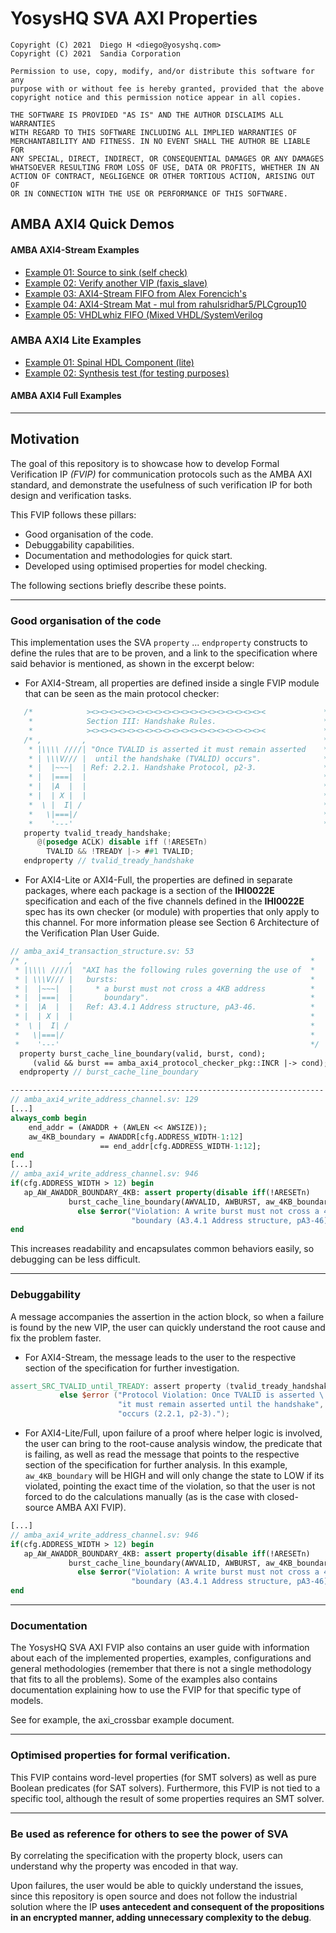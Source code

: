 # YosysHQ SVA AXI Properties

```
Copyright (C) 2021  Diego H <diego@yosyshq.com>
Copyright (C) 2021  Sandia Corporation

Permission to use, copy, modify, and/or distribute this software for any
purpose with or without fee is hereby granted, provided that the above
copyright notice and this permission notice appear in all copies.

THE SOFTWARE IS PROVIDED "AS IS" AND THE AUTHOR DISCLAIMS ALL WARRANTIES
WITH REGARD TO THIS SOFTWARE INCLUDING ALL IMPLIED WARRANTIES OF
MERCHANTABILITY AND FITNESS. IN NO EVENT SHALL THE AUTHOR BE LIABLE FOR
ANY SPECIAL, DIRECT, INDIRECT, OR CONSEQUENTIAL DAMAGES OR ANY DAMAGES
WHATSOEVER RESULTING FROM LOSS OF USE, DATA OR PROFITS, WHETHER IN AN
ACTION OF CONTRACT, NEGLIGENCE OR OTHER TORTIOUS ACTION, ARISING OUT OF
OR IN CONNECTION WITH THE USE OR PERFORMANCE OF THIS SOFTWARE.
```

## AMBA AXI4 Quick Demos
#### AMBA AXI4-Stream Examples
* [Example 01: Source to sink (self check)](https://github.com/YosysHQ-GmbH/SVA-AXI-Properties/tree/master/AXI/AXI4_STREAM/examples/dd01_self_check)
* [Example 02: Verify another VIP (faxis_slave)]()
* [Example 03: AXI4-Stream FIFO from Alex Forencich's](https://github.com/YosysHQ-GmbH/SVA-AXI-Properties/tree/master/AXI/AXI4_STREAM/examples/dd03_axis_fifo)
* [Example 04: AXI4-Stream Mat - mul from rahulsridhar5/PLCgroup10](https://github.com/YosysHQ-GmbH/SVA-AXI-Properties/tree/master/AXI/AXI4_STREAM/examples/dd04_mat_mul)
* [Example 05: VHDLwhiz FIFO (Mixed VHDL/SystemVerilog](https://github.com/YosysHQ-GmbH/SVA-AXI-Properties/tree/master/AXI/AXI4_STREAM/examples/dd05_axi_fifo_vhdlwiz)
### AMBA AXI4 Lite Examples
* [Example 01: Spinal HDL Component (lite)](https://github.com/YosysHQ-GmbH/SVA-AXI-Properties/tree/master/AXI/AXI4/examples/spinal_axi4_lite)
* [Example 02: Synthesis test (for testing purposes)](https://github.com/YosysHQ-GmbH/SVA-AXI-Properties/tree/master/AXI/AXI4/examples/synthesis_test)
#### AMBA AXI4 Full Examples
---

## Motivation

The goal of this repository is to showcase how to develop Formal Verification IP _(FVIP)_ for communication protocols such as the AMBA AXI standard, and demonstrate the usefulness of such verification IP for both design and verification tasks.

This FVIP follows these pillars:

- Good organisation of the code.
- Debuggability capabilities.
- Documentation and methodologies for quick start.
- Developed using optimised properties for model checking.

The following sections briefly describe these points.

* * *

### Good organisation of the code

This implementation uses the SVA `property` ... `endproperty` constructs to define the rules that are to be proven, and a link to the specification where said behavior is mentioned, as shown in the excerpt below:

* For AXI4-Stream, all properties are defined inside a single FVIP module that can be seen as the main protocol checker:
```verilog
   /*            ><><><><><><><><><><><><><><><><><><><><             *
    *            Section III: Handshake Rules.                        *
    *            ><><><><><><><><><><><><><><><><><><><><             */
   /* ,         ,                                                     * 
    * |\\\\ ////| "Once TVALID is asserted it must remain asserted    * 
    * | \\\V/// |  until the handshake (TVALID) occurs".              * 
    * |  |~~~|  | Ref: 2.2.1. Handshake Protocol, p2-3.               * 
    * |  |===|  |                                                     * 
    * |  |A  |  |                                                     * 
    * |  | X |  |                                                     * 
    *  \ |  I| /                                                      * 
    *   \|===|/                                                       * 
    *    '---'                                                        */
   property tvalid_tready_handshake;
      @(posedge ACLK) disable iff (!ARESETn)
        TVALID && !TREADY |-> ##1 TVALID;
   endproperty // tvalid_tready_handshake
```

* For AXI4-Lite or AXI4-Full, the properties are defined in separate packages, where each package is a section of the **IHI0022E** specification and each of the five channels defined in the  **IHI0022E** spec has its own checker (or module) with properties that only apply to this channel. For more information please see Section 6 Architecture of the Verification Plan User Guide.
```systemverilog
// amba_axi4_transaction_structure.sv: 53
/* ,         ,                                                     *  
 * |\\\\ ////|  "AXI has the following rules governing the use of  *  
 * | \\\V/// |   bursts:                                           *  
 * |  |~~~|  |     * a burst must not cross a 4KB address          *  
 * |  |===|  |       boundary".                                    *  
 * |  |A  |  |   Ref: A3.4.1 Address structure, pA3-46.            *  
 * |  | X |  |                                                     *  
 *  \ |  I| /                                                      *  
 *   \|===|/                                                       *  
 *    '---'                                                        */  
  property burst_cache_line_boundary(valid, burst, cond);  
     (valid && burst == amba_axi4_protocol_checker_pkg::INCR |-> cond);  
  endproperty // burst_cache_line_boundary

----------------------------------------------------------------------
// amba_axi4_write_address_channel.sv: 129
[...]
always_comb begin  
	end_addr = (AWADDR + (AWLEN << AWSIZE));  
    aw_4KB_boundary = AWADDR[cfg.ADDRESS_WIDTH-1:12] 
					== end_addr[cfg.ADDRESS_WIDTH-1:12];  
end
[...]
// amba_axi4_write_address_channel.sv: 946
if(cfg.ADDRESS_WIDTH > 12) begin  
   ap_AW_AWADDR_BOUNDARY_4KB: assert property(disable iff(!ARESETn) 
             burst_cache_line_boundary(AWVALID, AWBURST, aw_4KB_boundary))  
               else $error("Violation: A write burst must not cross a 4KB address", 
                           "boundary (A3.4.1 Address structure, pA3-46).");  
end
```

This increases readability and encapsulates common behaviors easily, so debugging can be less difficult.

* * *

### Debuggability

A message accompanies the assertion in the action block, so when a failure is found by the new VIP, the user can quickly understand the root cause and fix the problem faster.

* For AXI4-Stream, the message leads to the user to the respective section of the specification for further investigation.
```verilog
assert_SRC_TVALID_until_TREADY: assert property (tvalid_tready_handshake)
           else $error ("Protocol Violation: Once TVALID is asserted \ 
                        "it must remain asserted until the handshake",
						"occurs (2.2.1, p2-3).");
```

* For AXI4-Lite/Full, upon failure of a proof where helper logic is involved, the user can bring to the root-cause analysis window, the predicate that is failing, as well as read the message that points to the respective section of the specification for further analysis. In this example, `aw_4KB_boundary` will be HIGH and will only change the state to LOW if its violated, pointing the exact time of the violation, so that the user is not forced to do the calculations manually (as is the case with closed-source AMBA AXI FVIP).
```systemverilog
[...]
// amba_axi4_write_address_channel.sv: 946
if(cfg.ADDRESS_WIDTH > 12) begin  
   ap_AW_AWADDR_BOUNDARY_4KB: assert property(disable iff(!ARESETn) 
             burst_cache_line_boundary(AWVALID, AWBURST, aw_4KB_boundary))  
               else $error("Violation: A write burst must not cross a 4KB address", 
                           "boundary (A3.4.1 Address structure, pA3-46).");  
end
```

* * *

### Documentation

The YosysHQ SVA AXI FVIP also contains an user guide with information about each of the implemented properties, examples, configurations and general methodologies (remember that there is not a single methodology that fits to all the problems). Some of the examples also contains documentation explaining how to use the FVIP for that specific type of models.

See for example, the axi_crossbar example document.

* * *

### Optimised properties for formal verification.
This FVIP contains word-level properties (for SMT solvers) as well as pure Boolean predicates (for SAT solvers). Furthermore, this FVIP is not tied to a specific tool, although the result of some properties requires an SMT solver.

* * *

### Be used as reference for others to see the power of SVA
By correlating the specification with the property block, users can understand why the property was encoded in that way.

Upon failures, the user would be able to quickly understand the issues, since this repository is open source and does not follow the industrial solution where the IP **uses antecedent and consequent of the propositions in an encrypted manner, adding unnecessary complexity to the debug**.


